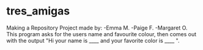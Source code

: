 # tres_amigas
Making a Repository
Project made by:
-Emma M.
-Paige F.
-Margaret O.
This program asks for the users name and favourite colour, then comes out with the output "Hi your name is ____ and your favorite color is ____ ".
